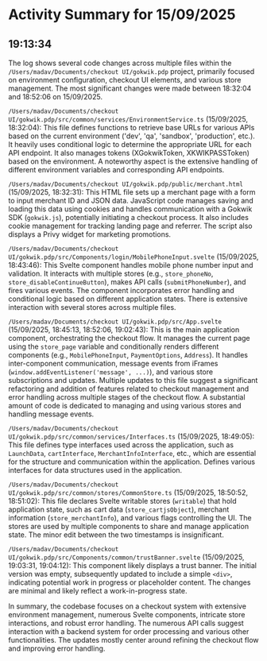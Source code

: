 # Activity Summary for 15/09/2025

## 19:13:34
The log shows several code changes across multiple files within the `/Users/madav/Documents/checkout UI/gokwik.pdp` project, primarily focused on environment configuration, checkout UI elements, and various store management.  The most significant changes were made between 18:32:04 and 18:52:06 on 15/09/2025.

`/Users/madav/Documents/checkout UI/gokwik.pdp/src/common/services/EnvironmentService.ts` (15/09/2025, 18:32:04): This file defines functions to retrieve base URLs for various APIs based on the current environment ('dev', 'qa', 'sandbox', 'production', etc.).  It heavily uses conditional logic to determine the appropriate URL for each API endpoint. It also manages tokens (XGokwikToken, XKWIKPASSToken) based on the environment. A noteworthy aspect is the extensive handling of different environment variables and corresponding API endpoints.

`/Users/madav/Documents/checkout UI/gokwik.pdp/public/merchant.html` (15/09/2025, 18:32:31): This HTML file sets up a merchant page with a form to input merchant ID and JSON data. JavaScript code manages saving and loading this data using cookies and handles communication with a Gokwik SDK (`gokwik.js`), potentially initiating a checkout process. It also includes cookie management for tracking landing page and referrer.  The script also displays a Privy widget for marketing promotions.

`/Users/madav/Documents/checkout UI/gokwik.pdp/src/Components/login/MobilePhoneInput.svelte` (15/09/2025, 18:43:46):  This Svelte component handles mobile phone number input and validation. It interacts with multiple stores (e.g., `store_phoneNo`, `store_disableContinueButton`), makes API calls (`submitPhoneNumber`), and fires various events.  The component incorporates error handling and conditional logic based on different application states.  There is extensive interaction with several stores across multiple files.

`/Users/madav/Documents/checkout UI/gokwik.pdp/src/App.svelte` (15/09/2025, 18:45:13, 18:52:06, 19:02:43): This is the main application component, orchestrating the checkout flow. It manages the current page using the `store_page` variable and conditionally renders different components (e.g., `MobilePhoneInput`, `PaymentOptions`, `Address`). It handles inter-component communication, message events from iFrames (`window.addEventListener('message', ...)`), and various store subscriptions and updates. Multiple updates to this file suggest a significant refactoring and addition of features related to checkout management and error handling across multiple stages of the checkout flow.  A substantial amount of code is dedicated to managing and using various stores and handling message events.

`/Users/madav/Documents/checkout UI/gokwik.pdp/src/common/services/Interfaces.ts` (15/09/2025, 18:49:05):  This file defines type interfaces used across the application, such as `LaunchData`, `cartInterface`, `MerchantInfoInterface`, etc., which are essential for the structure and communication within the application. Defines various interfaces for data structures used in the application.

`/Users/madav/Documents/checkout UI/gokwik.pdp/src/common/stores/CommonStore.ts` (15/09/2025, 18:50:52, 18:51:02): This file declares Svelte writable stores (`writable`) that hold application state, such as cart data (`store_cartjsObject`), merchant information (`store_merchantInfo`), and various flags controlling the UI.  The stores are used by multiple components to share and manage application state.  The minor edit between the two timestamps is insignificant.

`/Users/madav/Documents/checkout UI/gokwik.pdp/src/Components/common/trustBanner.svelte` (15/09/2025, 19:03:31, 19:04:12): This component likely displays a trust banner. The initial version was empty, subsequently updated to include a simple `<div>`, indicating potential work in progress or placeholder content.  The changes are minimal and likely reflect a work-in-progress state.


In summary, the codebase focuses on a checkout system with extensive environment management, numerous Svelte components, intricate store interactions, and robust error handling.  The numerous API calls suggest interaction with a backend system for order processing and various other functionalities.  The updates mostly center around refining the checkout flow and improving error handling.
